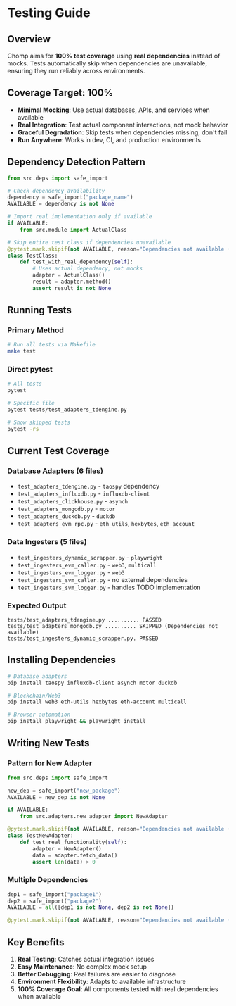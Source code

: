 # Testing Guide

## Overview

Chomp aims for **100% test coverage** using **real dependencies** instead of mocks. Tests automatically skip when dependencies are unavailable, ensuring they run reliably across environments.

## Coverage Target: 100%

- **Minimal Mocking**: Use actual databases, APIs, and services when available
- **Real Integration**: Test actual component interactions, not mock behavior
- **Graceful Degradation**: Skip tests when dependencies missing, don't fail
- **Run Anywhere**: Works in dev, CI, and production environments

## Dependency Detection Pattern

```python
from src.deps import safe_import

# Check dependency availability
dependency = safe_import("package_name")
AVAILABLE = dependency is not None

# Import real implementation only if available
if AVAILABLE:
    from src.module import ActualClass

# Skip entire test class if dependencies unavailable
@pytest.mark.skipif(not AVAILABLE, reason="Dependencies not available (package-name)")
class TestClass:
    def test_with_real_dependency(self):
        # Uses actual dependency, not mocks
        adapter = ActualClass()
        result = adapter.method()
        assert result is not None
```

## Running Tests

### Primary Method
```bash
# Run all tests via Makefile
make test
```

### Direct pytest
```bash
# All tests
pytest

# Specific file
pytest tests/test_adapters_tdengine.py

# Show skipped tests
pytest -rs
```

## Current Test Coverage

### Database Adapters (6 files)
- `test_adapters_tdengine.py` - `taospy` dependency
- `test_adapters_influxdb.py` - `influxdb-client`
- `test_adapters_clickhouse.py` - `asynch`
- `test_adapters_mongodb.py` - `motor`
- `test_adapters_duckdb.py` - `duckdb`
- `test_adapters_evm_rpc.py` - `eth_utils`, `hexbytes`, `eth_account`

### Data Ingesters (5 files)
- `test_ingesters_dynamic_scrapper.py` - `playwright`
- `test_ingesters_evm_caller.py` - `web3`, `multicall`
- `test_ingesters_evm_logger.py` - `web3`
- `test_ingesters_svm_caller.py` - no external dependencies
- `test_ingesters_svm_logger.py` - handles TODO implementation

### Expected Output
```
tests/test_adapters_tdengine.py .......... PASSED
tests/test_adapters_mongodb.py .......... SKIPPED (Dependencies not available)
tests/test_ingesters_dynamic_scrapper.py. PASSED
```

## Installing Dependencies

```bash
# Database adapters
pip install taospy influxdb-client asynch motor duckdb

# Blockchain/Web3
pip install web3 eth-utils hexbytes eth-account multicall

# Browser automation
pip install playwright && playwright install
```

## Writing New Tests

### Pattern for New Adapter
```python
from src.deps import safe_import

new_dep = safe_import("new_package")
AVAILABLE = new_dep is not None

if AVAILABLE:
    from src.adapters.new_adapter import NewAdapter

@pytest.mark.skipif(not AVAILABLE, reason="Dependencies not available (new-package)")
class TestNewAdapter:
    def test_real_functionality(self):
        adapter = NewAdapter()
        data = adapter.fetch_data()
        assert len(data) > 0
```

### Multiple Dependencies
```python
dep1 = safe_import("package1")
dep2 = safe_import("package2")
AVAILABLE = all([dep1 is not None, dep2 is not None])

@pytest.mark.skipif(not AVAILABLE, reason="Dependencies not available (package1, package2)")
```

## Key Benefits

1. **Real Testing**: Catches actual integration issues
2. **Easy Maintenance**: No complex mock setup
3. **Better Debugging**: Real failures are easier to diagnose
4. **Environment Flexibility**: Adapts to available infrastructure
5. **100% Coverage Goal**: All components tested with real dependencies when available
